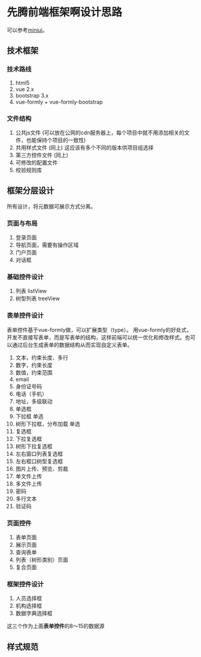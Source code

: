 
# 先腾前端框架啊设计思路

可以参考[miniui](http://www.miniui.com/demo/)。

## 技术框架
 
### 技术路线

1. html5 
2. vue 2.x
3. bootstrap 3.x
4. vue-formly + vue-formly-bootstrap

### 文件结构

1. 公共js文件 (可以放在公网的cdn服务器上，每个项目中就不用添加相关的文件，也能保持个项目的一致性)
2. 共用样式文件 (同上) 这应该有多个不同的版本供项目组选择
3. 第三方控件文件 (同上)
4. 可修改的配置文件
5. 校验规则库

## 框架分层设计

所有设计，将元数据可展示方式分离。

### 页面与布局

1. 登录页面
2. 导航页面，需要有操作区域
3. 门户页面
4. 对话框

### 基础控件设计

1. 列表 listView
2. 树型列表 treeView

### 表单控件设计
表单控件基于vue-formly做，可以扩展类型（type）。 用vue-formly的好处式，开发不直接写表单，而是写表单的结构，这样前端可以统一优化和修改样式。也可以通过后台生成表单的数据结构从而实现自定义表单。

1. 文本，约束长度、多行
2. 数字，约束长度
3. 数值，约束范围
4. email
5. 身份证号码
6. 电话（手机）
7. 地址，多级联动
8. 单选框
9. 下拉框 单选
10. 树形下拉框，分布加载 单选
11. 复选框
12. 下拉复选框
13. 树形下拉复选框
14. 左右窗口列表复选框
15. 左右框口树型复选框
16. 图片上传、预览、剪裁
17. 单文件上传
18. 多文件上传 
19. 密码
20. 多行文本
21. 验证码


### 页面控件

1. 表单页面
2. 展示页面
3. 查询表单
4. 列表（树形类别）页面
5. 复合页面

### 框架控件设计

1. 人员选择框
2. 机构选择框
3. 数据字典选择框

这三个作为上面**表单控件**的8～15的数据源
## 样式规范

